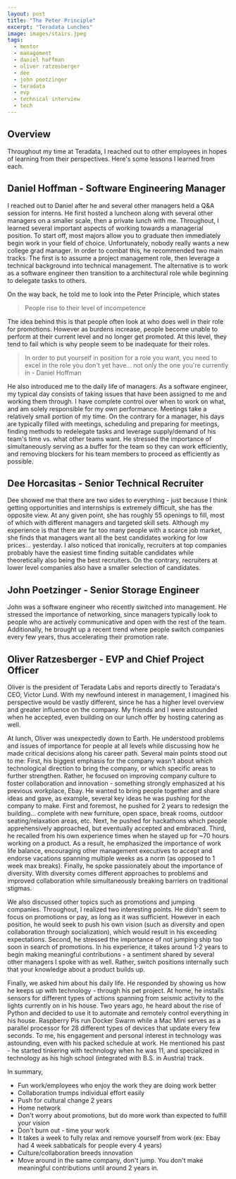 ```yaml
---
layout: post
title: "The Peter Principle"
excerpt: "Teradata Lunches"
image: images/stairs.jpeg
tags: 
  - mentor
  - management
  - daniel hoffman 
  - oliver ratzesberger 
  - dee
  - john poetzinger
  - teradata
  - evp
  - technical interview
  - tech
---
```


## Overview
Throughout my time at Teradata, I reached out to other employees in hopes of learning from their perspectives. Here's some lessons I learned from each.

## Daniel Hoffman - Software Engineering Manager
I reached out to Daniel after he and several other managers held a Q&A session for interns. He first hosted a luncheon along with several other managers on a smaller scale,
then a private lunch with me. Throughout, I learned several important aspects of working towards a managerial position. To start off, most majors allow you to graduate then
immediately begin work in your field of choice. Unfortunately, nobody really wants a new college grad manager. In order to combat this, he recommended two main tracks. The first
is to assume a project management role, then leverage a technical background into technical management. The alternative is to work as a software engineer then transition to
a architectural role while beginning to delegate tasks to others. 

On the way back, he told me to look into the Peter Principle, which states

> People rise to their level of incompetence

The idea behind this is that people often look at who does well in their role for promotions. However as burdens increase, people become unable to perform at their current level
and no longer get promoted. At this level, they tend to fail which is why people seem to be inadequate for their roles.

> In order to put yourself in position for a role you want, you need to excel in the role you don't yet have... not only the one you're currently in - Daniel Hoffman

He also introduced me to the daily life of managers. As a software engineer, my typical day consists of taking issues that have been assigned to me and working them through.
I have complete control over when to work on what, and am solely responsible for my own performance. Meetings take a relatively small portion of my time. On the contrary for
a manager, his days are typically filled with meetings, scheduling and preparing for meetings, finding methods to redelegate tasks and leverage supply/demand of his team's time 
vs. what other teams want. He stressed the importance of simultaneously serving as a buffer for the team so they can work efficiently, and removing blockers for his team members
to proceed as efficiently as possible.

## Dee Horcasitas - Senior Technical Recruiter
Dee showed me that there are two sides to everything - just because I think getting opportunities and internships is extremely difficult, she has the opposite view. At any given point,
she has roughly 55 openings to fill, most of which with different managers and targeted skill sets. Although my experience is that there are far too many people with a scarce
job market, she finds that managers want all the best candidates working for low prices... yesterday. I also noticed that ironically, recruiters at top companies probably have 
the easiest time finding suitable candidates while theoretically also being the best recruiters. On the contrary, recruiters at lower level companies also have a smaller selection of candidates.

## John Poetzinger - Senior Storage Engineer
John was a software engineer who recently switched into management. He stressed the importance of networking, since managers typically look to people who are actively communicative
and open with the rest of the team. Additionally, he brought up a recent trend where people switch companies every few years, thus accelerating their promotion rate.

## Oliver Ratzesberger - EVP and Chief Project Officer 
Oliver is the president of Teradata Labs and reports directly to Teradata's CEO, Victor Lund. With my newfound interest in management, I imagined his perspective would be
vastly different, since he has a higher level overview and greater influence on the company. My friends and I were astounded when he accepted, even building on our lunch offer by hosting catering
as well. 

At lunch, Oliver was unexpectedly down to Earth. He understood problems and issues of importance for people at all levels while discussing how he made critical decisions along his career path.
Several main points stood out to me: First, his biggest emphasis for the company wasn't about which technological direction to bring the company, or which specific areas to further strengthen.
Rather, he focused on improving company culture to foster collaboration and innovation - something strongly emphasized at his previous workplace, Ebay. He wanted to bring people
together and share ideas and gave, as example, several key ideas he was pushing for the company to make. First and foremost, he pushed for 2 years to redesign the building... complete with
new furniture, open space, break rooms, outdoor seating/relaxation areas, etc. Next, he pushed for hackathons which people apprehensively approached, but eventually accepted and embraced.
Third, he recalled from his own experience times when he stayed up for ~70 hours working on a product. As a result, he emphasized the importance of work life balance, encouraging
other management executives to accept and endorse vacations spanning multiple weeks as a norm (as opposed to 1 week max breaks). Finally, he spoke passionately about the importance of diversity.
With diversity comes different approaches to problems and improved collaboration while simultaneously breaking barriers on traditional stigmas.

We also discussed other topics such as promotions and jumping companies. Throughout, I realized two interesting points. He didn't seem to focus on promotions or pay, as long
as it was sufficient. However in each position, he would seek to push his own vision (such as diversity and open collaboration through socialization), which would result in his
exceeding expectations. Second, he stressed the importance of not jumping ship too soon in search of promotions. In his experience, it takes around 1-2 years to begin making
meaningful contributions - a sentiment shared by several other managers I spoke with as well. Rather, switch positions internally such that your knowledge about a product
builds up. 

Finally, we asked him about his daily life. He responded by showing us how he keeps up with technology - through his pet project. At home, he installs sensors for different types
of actions spanning from seismic activity to the lights currently on in his house. Two years ago, he heard about the rise of Python and decided to use it to automate and remotely
control everything in his house. Raspberry Pis run Docker Swarm while a Mac Mini serves as a parallel processor for 28 different types of devices that update every few seconds. To me,
his engagement and personal interest in technology was astounding, even with his packed schedule at work. He mentioned his past - he started tinkering with technology when he was
11, and specialized in technology as his high school (integrated with B.S. in Austria) track.

In summary,
*  Fun work/employees who enjoy the work they are doing work better
*  Collaboration trumps individual effort easily
*  Push for cultural change 2 years
*  Home network
*  Don't worry about promotions, but do more work than expected to fulfill your vision
*  Don't burn out - time your work
*  It takes a week to fully relax and remove yourself from work (ex: Ebay had 4 week sabbaticals for people every 4 years)
*  Culture/collaboration breeds innovation
*  Move around in the same company, don't jump. You don't make meaningful contributions until around 2 years in.


